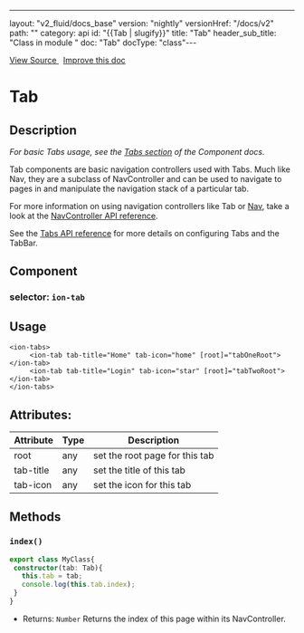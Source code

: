 ---
layout: "v2_fluid/docs_base"
version: "nightly"
versionHref: "/docs/v2"
path: ""
category: api
id: "{{Tab | slugify}}"
title: "Tab"
header_sub_title: "Class in module "
doc: "Tab"
docType: "class"---




<div class="improve-docs">
  <a href='http://github.com/driftyco/ionic2/tree/master/ionic/components/tabs/tab.ts#L7'>
    View Source
  </a>
  &nbsp;
  <a href='http://github.com/driftyco/ionic2/edit/master/ionic/components/tabs/tab.ts#L7'>
    Improve this doc
  </a>

</div>




<h1 class="api-title">


Tab






</h1>






<h2>Description</h2>

<p><em>For basic Tabs usage, see the <a href="../../../../components/#tabs">Tabs section</a>
of the Component docs.</em></p>
<p>Tab components are basic navigation controllers used with Tabs.  Much like
Nav, they are a subclass of NavController and can be used to navigate
to pages in and manipulate the navigation stack of a particular tab.</p>
<p>For more information on using navigation controllers like Tab or <a href="../../nav/Nav/">Nav</a>,
take a look at the <a href="../NavController/">NavController API reference</a>.</p>
<p>See the <a href="../Tabs/">Tabs API reference</a> for more details on configuring Tabs
and the TabBar.</p>


<h2>Component</h2>
<h3>selector: <code>ion-tab</code></h3>

<h2>Usage</h2>

<pre><code class="lang-html">&lt;ion-tabs&gt;
     &lt;ion-tab tab-title=&quot;Home&quot; tab-icon=&quot;home&quot; [root]=&quot;tabOneRoot&quot;&gt;&lt;/ion-tab&gt;
     &lt;ion-tab tab-title=&quot;Login&quot; tab-icon=&quot;star&quot; [root]=&quot;tabTwoRoot&quot;&gt;&lt;/ion-tab&gt;
&lt;/ion-tabs&gt;
</code></pre>






<h2>Attributes:</h2>
<table class="table" style="margin:0;">
<thead>
<tr>
<th>Attribute</th>
















<th>Type</th>


<th>Description</th>
</tr>
</thead>
<tbody>

<tr>
<td>
root
</td>


<td>
any
</td>


<td>
set the root page for this tab
</td>
</tr>

<tr>
<td>
tab-title
</td>


<td>
any
</td>


<td>
set the title of this tab
</td>
</tr>

<tr>
<td>
tab-icon
</td>


<td>
any
</td>


<td>
set the icon for this tab
</td>
</tr>

</tbody>
</table>


<h2>Methods</h2>

<div id="index"></div>

<h3>
<code>index()</code>

</h3>

```ts
export class MyClass{
 constructor(tab: Tab){
   this.tab = tab;
   console.log(this.tab.index);
 }
}
```







* Returns: 
  <code>Number</code> Returns the index of this page within its NavController.


<!-- end content block -->


<!-- end body block -->

